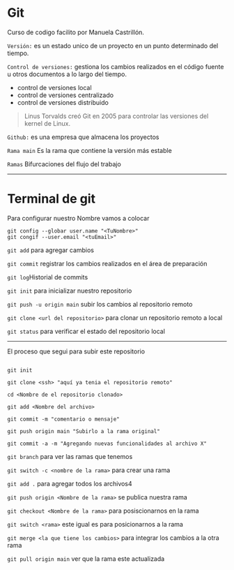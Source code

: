 # Git

Curso de codigo facilito por Manuela Castrillón.

`Versión:` es un estado unico de un proyecto en un punto determinado del tiempo.

`Control de versiones:` gestiona los cambios realizados en el código fuente u otros documentos a lo largo del tiempo.

* control de versiones local
* control de versiones centralizado
* control de versiones distribuido

>Linus Torvalds creó Git en 2005 para controlar las versiones del kernel de Linux.

`Github:` es una empresa que almacena los proyectos

`Rama main` Es la rama que contiene la versión más estable

`Ramas` Bifurcaciones del flujo del trabajo

---
# Terminal de git
Para configurar nuestro Nombre vamos a colocar

```git
git config --globar user.name "<TuNombre>"
git congif --user.email "<tuEmail>"
```

`git add` para agregar cambios

`git commit`  registrar los cambios realizados en el área de preparación

`git log`Historial de commits

`git init` para inicializar nuestro repositorio

`git push -u origin main` subir los cambios al repositorio remoto

`git clone <url del repositorio>` para clonar un repositorio remoto a local

`git status` para verificar el estado del repositorio local


***
El proceso que segui para subir este repositorio

```git

git init

git clone <ssh> "aquí ya tenia el repositorio remoto"

cd <Nombre de el repositorio clonado>

git add <Nombre del archivo>

git commit -m "comentario o mensaje"

git push origin main "Subirlo a la rama original"

git commit -a -m "Agregando nuevas funcionalidades al archivo X"

```

`git branch` para ver las ramas que tenemos

`git switch -c <nombre de la rama>` para crear una rama

`git add .` para agregar todos los archivos4

`git push origin <Nombre de la rama>` se publica nuestra rama 

`git checkout <Nombre de la rama>` para posiscionarnos en la rama

`git switch <rama>` este igual es para posicionarnos a la rama

`git merge <la que tiene los cambios>` para integrar los cambios a la otra rama

`git pull origin main` ver que la rama este actualizada
